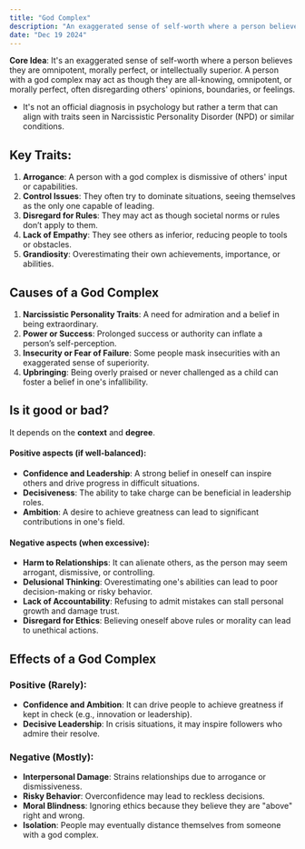 ```yaml
---
title: "God Complex"
description: "An exaggerated sense of self-worth where a person believes they are omnipotent, morally perfect, or intellectually superior"
date: "Dec 19 2024"
---
```


**Core Idea**: It's an exaggerated sense of self-worth where a person believes they are omnipotent, morally perfect, or intellectually superior. A person with a god complex may act as though they are all-knowing, omnipotent, or morally perfect, often disregarding others' opinions, boundaries, or feelings. 
- It's not an official diagnosis in psychology but rather a term that can align with traits seen in Narcissistic Personality Disorder (NPD) or similar conditions.

## Key Traits:

1. **Arrogance**: A person with a god complex is dismissive of others' input or capabilities.
2. **Control Issues**: They often try to dominate situations, seeing themselves as the only one capable of leading.
3. **Disregard for Rules**: They may act as though societal norms or rules don’t apply to them.
4. **Lack of Empathy**: They see others as inferior, reducing people to tools or obstacles.
5. **Grandiosity**: Overestimating their own achievements, importance, or abilities.

## **Causes of a God Complex**

1. **Narcissistic Personality Traits**: A need for admiration and a belief in being extraordinary.
2. **Power or Success**: Prolonged success or authority can inflate a person’s self-perception.
3. **Insecurity or Fear of Failure**: Some people mask insecurities with an exaggerated sense of superiority.
4. **Upbringing**: Being overly praised or never challenged as a child can foster a belief in one's infallibility.


## **Is it good or bad?**

It depends on the **context** and **degree**.

#### **Positive aspects (if well-balanced):**

- **Confidence and Leadership**: A strong belief in oneself can inspire others and drive progress in difficult situations.
- **Decisiveness**: The ability to take charge can be beneficial in leadership roles.
- **Ambition**: A desire to achieve greatness can lead to significant contributions in one's field.

#### **Negative aspects (when excessive):**

- **Harm to Relationships**: It can alienate others, as the person may seem arrogant, dismissive, or controlling.
- **Delusional Thinking**: Overestimating one's abilities can lead to poor decision-making or risky behavior.
- **Lack of Accountability**: Refusing to admit mistakes can stall personal growth and damage trust.
- **Disregard for Ethics**: Believing oneself above rules or morality can lead to unethical actions.


## **Effects of a God Complex**

### **Positive (Rarely):**

- **Confidence and Ambition**: It can drive people to achieve greatness if kept in check (e.g., innovation or leadership).
- **Decisive Leadership**: In crisis situations, it may inspire followers who admire their resolve.

### **Negative (Mostly):**

- **Interpersonal Damage**: Strains relationships due to arrogance or dismissiveness.
- **Risky Behavior**: Overconfidence may lead to reckless decisions.
- **Moral Blindness**: Ignoring ethics because they believe they are "above" right and wrong.
- **Isolation**: People may eventually distance themselves from someone with a god complex.
